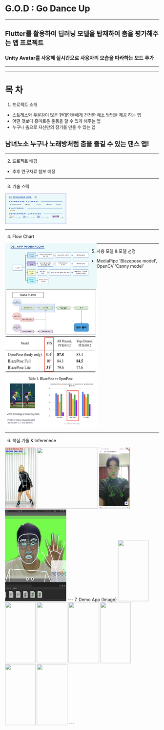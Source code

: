 # G.O.D : Go Dance Up
---
## Flutter를 활용하여 딥러닝 모델을 탑재하여 춤을 평가해주는 앱 프로젝트
### Unity Avatar를 사용해 실시간으로 사용자의 모습을 따라하는 모드 추가


---
---
# 목 차
1. 프로젝트 소개
 * 스트레스와 우울감이 많은 현대인들에게 건전한 해소 방법을 제공 하는 앱
 * 어떤 것보다 흥미로운 운동을 할 수 있게 해주는 앱
 * 누구나 춤으로 자신만의 장기를 만들 수 있는 앱
 ## 남녀노소 누구나 노래방처럼 춤을 즐길 수 있는 댄스 앱!
---
2. 프로젝트 배경
 * 추후 연구자료 첨부 예정
---
3. 기술 스텍
<img src="./images/tech.png" width="200" height="100"/>

---
4. Flow Chart
<img align="left" src="./images/workflow.png" width="300" height="150"/>
<img align="left" src="./images/dataflow.png" width="300" height="150"/>

---
5. 사용 모델 & 모델 선정
* MediaPipe 'Blazepose model', OpenCV 'Canny model'

<img src="./images/blazepose1.png" width="300" height="150"/>
<img src="./images/blazepose2.png" width="300" height="150"/>

---
6. 핵심 기술 & Inferenece
<img src="./images/angle_inference.png" width="100" height="200"/>
<img src="./floating_inference.png" width="200" height="200"/>
<img src="./images/edge_inference.png" width="100" height="200"/>
<img src="./images/unity_inference.png" width="200" height="300"/>
---
7. Demo App (Image)
<img src="./images/1" width="100.png" height="200"/>
<img src="./images/2" width="100.png" height="200"/>
<img src="./images/3" width="100.png" height="200"/>
<img src="./images/4" width="100.png" height="200"/>
<img src="./images/5" width="100.png" height="200"/>
<img src="./images/6" width="100.png" height="200"/>
<img src="./images/7" width="100.png" height="200"/>
---
